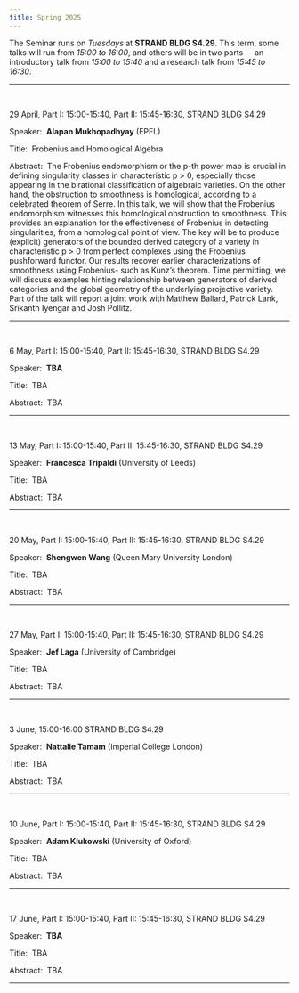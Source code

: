 ```yaml
---
title: Spring 2025
---
```



The Seminar runs on *Tuesdays* at **STRAND BLDG S4.29**. This term, some talks will run from *15:00 to 16:00*, and others will be in two parts -- an introductory talk from *15:00 to 15:40* and a research talk from *15:45 to 16:30*.



----------------------------------------------------------------
<br />

29 April,  Part I: 15:00-15:40, Part II: 15:45-16:30, STRAND BLDG S4.29

Speaker:&nbsp; **Alapan Mukhopadhyay** (EPFL)

Title:&nbsp; Frobenius and Homological Algebra

Abstract:&nbsp; The Frobenius endomorphism or the p-th power map is crucial in
defining singularity classes in characteristic p > 0, especially those appearing
in the birational classification of algebraic varieties. On the other hand, the
obstruction to smoothness is homological, according to a celebrated theorem of
Serre. In this talk, we will show that the Frobenius endomorphism witnesses this
homological obstruction to smoothness. This provides an explanation for the
effectiveness of Frobenius in detecting singularities, from a homological point of
view. The key will be to produce (explicit) generators of the bounded derived
category of a variety in characteristic p > 0 from perfect complexes using the
Frobenius pushforward functor. Our results recover earlier characterizations of
smoothness using Frobenius- such as Kunz’s theorem. Time permitting, we will
discuss examples hinting relationship between generators of derived categories
and the global geometry of the underlying projective variety. Part of the talk
will report a joint work with Matthew Ballard, Patrick Lank, Srikanth Iyengar
and Josh Pollitz.

---------------------------------------------------------
<br />

6 May, Part I: 15:00-15:40, Part II: 15:45-16:30, STRAND BLDG S4.29

Speaker:&nbsp; **TBA**

Title:&nbsp; TBA


Abstract:&nbsp; TBA

---------------------------------------------------------
<br />


13 May, Part I: 15:00-15:40, Part II: 15:45-16:30, STRAND BLDG S4.29

Speaker:&nbsp; **Francesca Tripaldi** (University of Leeds)

Title:&nbsp; TBA



Abstract:&nbsp; TBA

---------------------------------------------------------
<br />


20 May, Part I: 15:00-15:40, Part II: 15:45-16:30, STRAND BLDG S4.29

Speaker:&nbsp; **Shengwen Wang** (Queen Mary University London)

Title:&nbsp; TBA


Abstract:&nbsp; TBA

---------------------------------------------------------
<br />

27 May, Part I: 15:00-15:40, Part II: 15:45-16:30, STRAND BLDG S4.29

Speaker:&nbsp; **Jef Laga** (University of Cambridge)

Title:&nbsp; TBA 

Abstract:&nbsp; TBA

---------------------------------------------------------
<br />

3 June, 15:00-16:00 STRAND BLDG S4.29

Speaker:&nbsp; **Nattalie Tamam** (Imperial College London)

Title:&nbsp; TBA

Abstract:&nbsp; TBA

---------------------------------------------------------
<br />

10 June, Part I: 15:00-15:40, Part II: 15:45-16:30, STRAND BLDG S4.29

Speaker:&nbsp; **Adam Klukowski** (University of Oxford)

Title:&nbsp;  TBA

Abstract:&nbsp; TBA

---------------------------------------------------------
<br />

17 June, Part I: 15:00-15:40, Part II: 15:45-16:30, STRAND BLDG S4.29

Speaker:&nbsp; **TBA** 

Title:&nbsp; TBA

Abstract:&nbsp; TBA

---------------------------------------------------------


